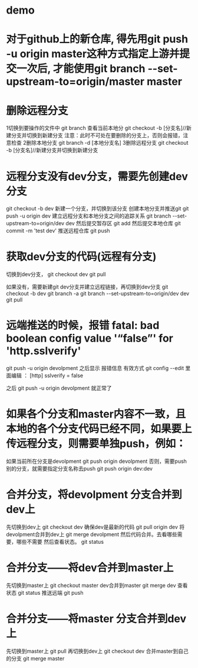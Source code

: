 # demo
# 对于github上的新仓库, 得先用git push -u origin master这种方式指定上游并提交一次后, 才能使用git branch --set-upstream-to=origin/master master

# 删除远程分支
1切换到要操作的文件中 
    git branch 查看当前本地分
    git checkout -b [分支名]//新建分支并切换到新建分支
    注意：此时不可处在要删除的分支上，否则会报错，注意检查
2删除本地分支 
    git branch -d [本地分支名]
3删除远程分支
    git checkout -b [分支名]//新建分支并切换到新建分支


# 远程分支没有dev分支，需要先创建dev分支 
git checkout -b dev 新建一个分支，并切换到该分支
创建本地分支并推送git
git push -u origin dev
建立远程分支和本地分支之间的追踪关系
git branch --set-upstream-to=origin/dev dev 
然后提交暂存区
git add
然后提交本地仓库
git commit -m 'test dev'
推送远程仓库
git push


# 获取dev分支的代码(远程有分支)
切换到dev分支，
git checkout dev
git pull

如果没有，需要新建git dev分支并建立远程链接，再切换到dev分支
git checkout -b dev
git branch -a
git branch --set-upstream-to=origin/dev dev
git pull


# 远端推送的时候，报错 fatal: bad boolean config value '“false”' for 'http.sslverify'
git push -u origin devolpment 之后显示 报错信息
有效方式
git config --edit
里面编辑 ：
[http]
sslverify = false

之后 git push -u origin devolpment 就正常了


# 如果各个分支和master内容不一致，且本地的各个分支代码已经不同，如果要上传远程分支，则需要单独push，例如：
如果当前所在分支是devolpment
git push origin devolpment
否则，需要push 别的分支，就需要指定分支名称去push
git push origin dev:dev


# 合并分支，将devolpment 分支合并到dev上
先切换到dev上
git checkout dev
确保dev是最新的代码
git pull origin dev
将devolpment合并到dev上
git merge devolpment
然后代码合并。去看哪些需要，哪些不需要
然后查看状态。
git status

# 合并分支——将dev合并到master上
先切换到master上
git checkout master
dev合并到master
git merge dev
查看状态
git status
推送远端
git push


# 合并分支——将master 分支合并到dev上
先切换到master上
git pull
再切换到dev上
git checkout dev
合并master到自己的分支
git merge master

